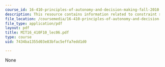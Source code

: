 ```yaml
---
course_id: 16-410-principles-of-autonomy-and-decision-making-fall-2010
description: This resource contains information related to constraint satisfaction.
file_location: /coursemedia/16-410-principles-of-autonomy-and-decision-making-fall-2010/7434ba1355d03e83bfac5effa7edd1d0_MIT16_410F10_lec06.pdf
file_type: application/pdf
layout: pdf
title: MIT16_410F10_lec06.pdf
type: course
uid: 7434ba1355d03e83bfac5effa7edd1d0

---
```

None